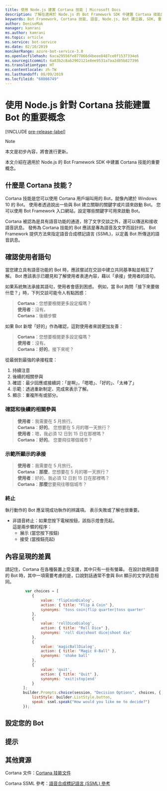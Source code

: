```yaml
---
title: 使用 Node.js 建置 Cortana 技能 | Microsoft Docs
description: 了解在適用於 Node.js 的 Bot Framework SDK 中建置 Cortana 技能的核心概念。
keywords: Bot Framework, Cortana 技能, 語音, Node.js, Bot 建立器, SDK, 重要概念, 核心概念
author: DeniseMak
manager: kamrani
ms.author: kamrani
ms.topic: article
ms.service: bot-service
ms.date: 02/10/2019
monikerRange: azure-bot-service-3.0
ms.openlocfilehash: 6aca29556fe877866d4beee8487ce0f1537334e6
ms.sourcegitcommit: 6a83b2c8ab2902121e8ee9531a7aa2d85b827396
ms.translationtype: HT
ms.contentlocale: zh-TW
ms.lasthandoff: 08/09/2019
ms.locfileid: "68866749"
---
```

# <a name="key-concepts-for-building-a-bot-for-cortana-skills-using-nodejs"></a>使用 Node.js 針對 Cortana 技能建置 Bot 的重要概念
 
[!INCLUDE [pre-release-label](../includes/pre-release-label-v3.md)]

> [!NOTE]
> 本文是初步內容，將會進行更新。

本文介紹在適用於 Node.js 的 Bot Framework SDK 中建置 Cortana 技能的重要概念。 

## <a name="what-is-a-cortana-skill"></a>什麼是 Cortana 技能？
Cortana 技能是您可以使用 Cortana 用戶端叫用的 Bot，就像內建於 Windows 10 的 Bot。 使用者透過說出一些與 Bot 建立關聯的關鍵字或片語來啟動 Bot。 您可以使用 Bot Framework 入口網站，設定哪些關鍵字可用來啟動 Bot。 

Cortana 被認為是具有語音功能的通道，除了文字交談之外，還可以傳送和接收語音訊息。 發佈為 Cortana 技能的 Bot 應該是專為語音及文字而設計的。 Bot Framework 提供方法來指定語音合成標記語言 (SSML)，以定義 Bot 所傳送的語音訊息。

## <a name="acknowledge-user-utterances"></a>確認使用者語句 

<!-- Establishing conversational understanding -->
<!-- Placeholder: In this section, describe how you have to write your speech to sound natural -->


當您建立具有語音功能的 Bot 時，應該嘗試在交談中建立共同基準點並相互了解。 Bot 應該表示已聽見和了解使用者表達內容，藉以「承接」使用者的語句。

如果系統無法承接其語句，使用者會感到困惑。 例如，當 Bot 詢問「接下來要做什麼？」時，下列交談可能令人有點困惑：

> **Cortana**：您想要檢閱更多設定檔嗎？  
> **使用者**：沒有。  
> **Cortana**：後續步驟

如果 Bot 新增「好的」作為確認，這對使用者來說更加友善：

> **Cortana**：您想要檢閱更多設定檔嗎？  
> **使用者**：沒有。  
> **Cortana**：**好的**，接下來呢？

從最弱到最強的承接程度：

1. 持續注意
2. 後續的相關參與
3. 確認：最少回應或接續詞：「是啊」，「嗯嗯」、「好的」、「太棒了」
4. 示範：透過重新制定、完成來表示了解。
5. 顯示︰重複所有或部分。

### <a name="acknowledgement-and-next-relevant-contribution"></a>確認和後續的相關參與

> **使用者**：我需要在 5 月旅行。  
> **Cortana**：**好的**。 您想要在 5 月的哪一天旅行？  
> **使用者**：嗯，我必須 12 日到 15 日在那裡嗎？  
> **Cortana**：**好的**。 您要飛往哪個城市？  

### <a name="grounding-by-demonstration"></a>示範所顯示的承接

> **使用者**：我需要在 5 月旅行。  
> **Cortana**：**那麼**，您想要在 5 月的哪一天旅行？  
> **使用者**：好的，我必須 12 日到 15 日在那裡嗎？  
> **Cortana**：**那麼**您要飛往哪個城市？  
    
### <a name="closure"></a>終止

執行動作的 Bot 應呈現成功執作的辨識項。 表示失敗或了解也很重要。 

* 非語音終止：如果您按下電梯按鈕，該指示燈會亮起。  
這是兩步驟的程序：
    * 展示 (當您按下按鈕)
    * 接受 (當按鈕亮起)

## <a name="differences-in-content-presentation"></a>內容呈現的差異
請記住，Cortana 在各種裝置上受支援，其中只有一些有螢幕。 在設計啟用語音的 Bot 時，其中一項需要考慮的是，口說對話通常不會與 Bot 顯示的文字訊息相同。
<!-- If there are differences in what the bot will say, in the text vs the speak fields of a prompt or in a waterfall, for example, discuss them here.

## Speech

You bot uses the **session.say** method to speak to the user. The speak method has three overloads:
* If you pass only one parameter to **session.say**, it can be a text parameter.
* If you pass two parameters to **session.say**, it can take text and SSML.
* If you pass three parameters, the third parameter takes an options structure that specifies all the options you can pass to build an **IMessage** object.

```javascript
var bot = new builder.UniversalBot(connector, function (session) {
    session.say("Hello... I'm a decision making bot.'.", 
        ssml.speak("Hello. I can help you answer all of life's tough questions."));
    session.replaceDialog('rootMenu');
});

```
## Speech in messages

The **IMessage** object provides a **speak** property for SSML. It can be used to play a .wav file.

The **inputHint** property helps indicate to Cortana whether your bot is expecting input. If you're using a built-in prompt, this value is automatically set to the default of **expectingInput**.

The **inputHint** property can take the following values: 
* **expectingInput**: Indicates that the bot is actively expecting a response from the user. Cortana listens for the user to speak into the microphone.
* **acceptingInput**: Indicates that the bot is passively ready for input but is not waiting on a response. Cortana accepts input from the user if the user holds down the microphone button.
* **ignoringInput**: Cortana is ignoring input. Your bot may send this hint if it is actively processing a request and will ignore input from users until the request is complete.

Prompts must use the `speak:` option.

```javascript
        builder.Prompts.choice(session, "Decision Options", choices, {
            listStyle: builder.ListStyle.button,
            speak: ssml.speak("How would you like me to decide?")
        });
```

Prompts.number has *ordinal support*, meaning that you can say "the last", "the first", "the next-to-last" to choose an item in a list.

## Using synonyms

<!-- Axl Rose example -->
```javascript   
         var choices = [
            { 
                value: 'flipCoinDialog',
                action: { title: "Flip A Coin" },
                synonyms: 'toss coin|flip quarter|toss quarter'
            },
            {
                value: 'rollDiceDialog',
                action: { title: "Roll Dice" },
                synonyms: 'roll die|shoot dice|shoot die'
            },
            {
                value: 'magicBallDialog',
                action: { title: "Magic 8-Ball" },
                synonyms: 'shake ball'
            },
            {
                value: 'quit',
                action: { title: "Quit" },
                synonyms: 'exit|stop|end'
            }
        ];
        builder.Prompts.choice(session, "Decision Options", choices, {
            listStyle: builder.ListStyle.button,
            speak: ssml.speak("How would you like me to decide?")
        });
```

## <a name="configuring-your-bot"></a>設定您的 Bot

## <a name="prompts"></a>提示

## <a name="additional-resources"></a>其他資源

Cortana 文件：[Cortana 技能文件](/cortana/skills/)

Cortana SSML 參考：[語音合成標記語言 (SSML) 參考](/cortana/skills/speech-synthesis-markup-language)
